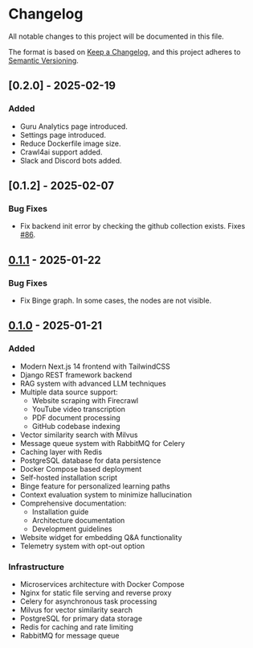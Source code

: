 # Changelog

All notable changes to this project will be documented in this file.

The format is based on [Keep a Changelog](https://keepachangelog.com/en/1.0.0/),
and this project adheres to [Semantic Versioning](https://semver.org/spec/v2.0.0.html).

## [0.2.0] - 2025-02-19

### Added
- Guru Analytics page introduced.
- Settings page introduced.
- Reduce Dockerfile image size.
- Crawl4ai support added.
- Slack and Discord bots added.


## [0.1.2] - 2025-02-07

### Bug Fixes
- Fix backend init error by checking the github collection exists. Fixes [#86](https://github.com/Gurubase/gurubase/issues/86).


## [0.1.1] - 2025-01-22

### Bug Fixes
- Fix Binge graph. In some cases, the nodes are not visible.

## [0.1.0] - 2025-01-21

### Added
- Modern Next.js 14 frontend with TailwindCSS
- Django REST framework backend
- RAG system with advanced LLM techniques
- Multiple data source support:
  - Website scraping with Firecrawl
  - YouTube video transcription
  - PDF document processing
  - GitHub codebase indexing
- Vector similarity search with Milvus
- Message queue system with RabbitMQ for Celery
- Caching layer with Redis
- PostgreSQL database for data persistence
- Docker Compose based deployment
- Self-hosted installation script
- Binge feature for personalized learning paths
- Context evaluation system to minimize hallucination
- Comprehensive documentation:
  - Installation guide
  - Architecture documentation
  - Development guidelines
- Website widget for embedding Q&A functionality
- Telemetry system with opt-out option

### Infrastructure
- Microservices architecture with Docker Compose
- Nginx for static file serving and reverse proxy
- Celery for asynchronous task processing
- Milvus for vector similarity search
- PostgreSQL for primary data storage
- Redis for caching and rate limiting
- RabbitMQ for message queue

[0.1.0]: https://github.com/Gurubase/gurubase/releases/tag/0.1.0 
[0.1.1]: https://github.com/Gurubase/gurubase/releases/tag/0.1.1 
